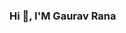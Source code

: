 ### Hi 👋, I'M Gaurav Rana

<!--
**GauravRana24/GauravRana24** is a ✨ _special_ ✨ repository because its `README.md` (this file) appears on your GitHub profile.

Here are some ideas to get you started:

- 🌱 I’m currently learning, upskilling myself, and exploring more about Data Analytics!
- 🔭 My analytics toolbox contains SQL, Python, Tableau, and MS Excel.
- 📚 Specialized in data collection, data cleaning, data analysis, and data visualization.
- 💬 Ask me about SQL, Python, and Excel
- 📫 Reach me at Gmail - gaurav510rana@gmail.com
- 🔗 Connect with me at LinkedIn - www.linkedin.com/in/gauravrana64
-->


